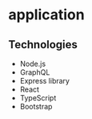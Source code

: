 # application

## Technologies
* Node.js
* GraphQL
* Express library
* React
* TypeScript
* Bootstrap

